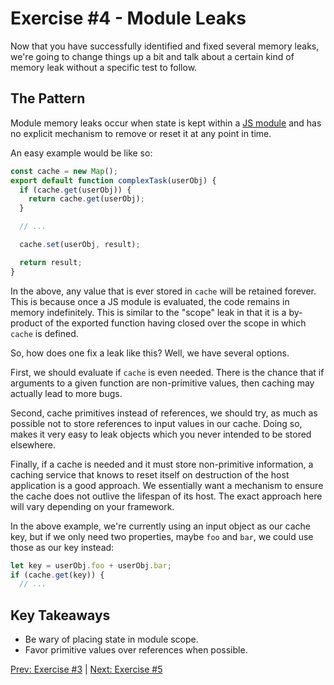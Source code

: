 # Exercise #4 - Module Leaks

Now that you have successfully identified and fixed several memory leaks, we're
going to change things up a bit and talk about a certain kind of memory leak
without a specific test to follow.

## The Pattern

Module memory leaks occur when state is kept within a [JS module](http://2ality.com/2014/09/es6-modules-final.html)
and has no explicit mechanism to remove or reset it at any point in time.

An easy example would be like so:

```js
const cache = new Map();
export default function complexTask(userObj) {
  if (cache.get(userObj)) {
    return cache.get(userObj);
  }

  // ...

  cache.set(userObj, result);

  return result;
}
```

In the above, any value that is ever stored in `cache` will be retained forever.
This is because once a JS module is evaluated, the code remains in memory
indefinitely. This is similar to the "scope" leak in that it is a by-product of
the exported function having closed over the scope in which `cache` is defined.

So, how does one fix a leak like this? Well, we have several options.

First, we should evaluate if `cache` is even needed. There is the chance that
if arguments to a given function are non-primitive values, then caching may
actually lead to more bugs.

Second, cache primitives instead of references, we should try, as much as
possible not to store references to input values in our cache. Doing so, makes
it very easy to leak objects which you never intended to be stored elsewhere.

Finally, if a cache is needed and it must store non-primitive information, a
caching service that knows to reset itself on destruction of the host
application is a good approach. We essentially want a mechanism to ensure the
cache does not outlive the lifespan of its host. The exact approach here will
vary depending on your framework.

In the above example, we're currently using an input object as our cache key,
but if we only need two properties, maybe `foo` and `bar`, we could use those
as our key instead:

```js
let key = userObj.foo + userObj.bar;
if (cache.get(key)) {
  // ...
```

## Key Takeaways

* Be wary of placing state in module scope.
* Favor primitive values over references when possible.

[Prev: Exercise #3](./exercise-3.md) | [Next: Exercise #5](./exercise-5.md)
